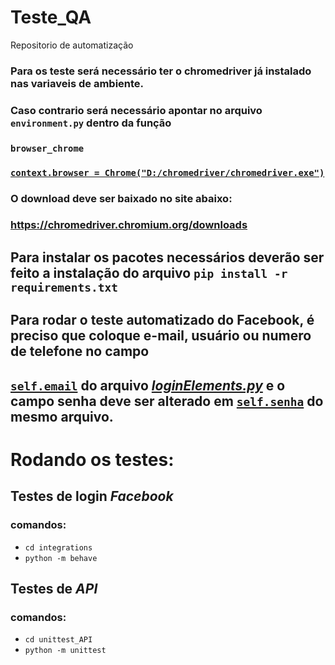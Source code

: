 # Teste_QA
 Repositorio de automatização

### Para os teste será necessário ter o chromedriver já instalado nas variaveis de ambiente. 
### Caso contrario será necessário apontar no arquivo `environment.py` dentro da função 
### `browser_chrome`
### [```context.browser = Chrome("D:/chromedriver/chromedriver.exe")```](https://github.com/lkalves/Teste_QA/blob/main/integrations/features/environment.py#L7)
### O download deve ser baixado no site abaixo:
### https://chromedriver.chromium.org/downloads

## Para instalar os pacotes necessários deverão ser feito a instalação do arquivo `pip install -r requirements.txt`

## Para rodar o teste automatizado do Facebook, é preciso que coloque e-mail, usuário ou numero de telefone no campo
## [`self.email`](https://github.com/lkalves/Teste_QA/blob/main/integrations/elements/loginElements.py#L7) do arquivo [*loginElements.py*](https://github.com/lkalves/Teste_QA/blob/main/integrations/elements/loginElements.py) e o campo senha deve ser alterado em [`self.senha`](https://github.com/lkalves/Teste_QA/blob/main/integrations/elements/loginElements.py#L8) do mesmo arquivo.

# Rodando os testes:
## Testes de login *Facebook*
### comandos:
- `cd integrations`
- `python -m behave`

## Testes de *API*
### comandos:
- `cd unittest_API`
- `python -m unittest`